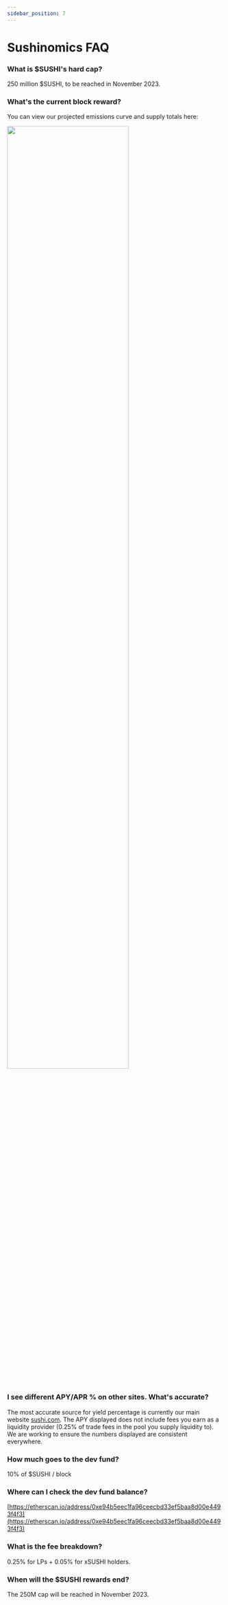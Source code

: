 ```yaml
---
sidebar_position: 7
---
```


# Sushinomics FAQ

### What is $SUSHI's hard cap?

250 million $SUSHI, to be reached in November 2023.

### What's the current block reward?

You can view our projected emissions curve and supply totals here:

<img src='/img/faqimg/nomics1.png' alt="" width="75%" />

### I see different APY/APR % on other sites. What's accurate?

The most accurate source for yield percentage is currently our main website [sushi.com](https://www.sushi.com/). The APY displayed does not include fees you earn as a liquidity provider (0.25% of trade fees in the pool you supply liquidity to). We are working to ensure the numbers displayed are consistent everywhere.

### How much goes to the dev fund?

10% of $SUSHI / block

### Where can I check the dev fund balance?

[https://etherscan.io/address/0xe94b5eec1fa96ceecbd33ef5baa8d00e4493f4f3](https://etherscan.io/address/0xe94b5eec1fa96ceecbd33ef5baa8d00e4493f4f3)

### What is the fee breakdown?

0.25% for LPs + 0.05% for xSUSHI holders.

### When will the $SUSHI rewards end?

The 250M cap will be reached in November 2023.
